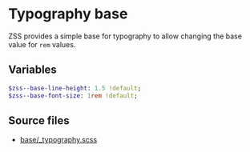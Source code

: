 # Typography base

ZSS provides a simple base for typography to allow changing the base value for `rem` values.

## Variables

```sass
$zss--base-line-height: 1.5 !default;
$zss--base-font-size: 1rem !default;
```

## Source files

- [base/_typography.scss](../../src/base/__typography.scss)
 